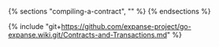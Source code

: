 {% sections "compiling-a-contract", "" %}
{% endsections %}

{% include "git+https://github.com/expanse-project/go-expanse.wiki.git/Contracts-and-Transactions.md" %}
